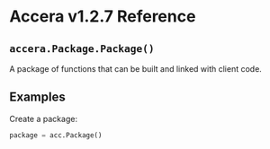 [//]: # (Project: Accera)
[//]: # (Version: v1.2.7)

# Accera v1.2.7 Reference

## `accera.Package.Package()`
A package of functions that can be built and linked with client code.

## Examples

Create a package:

```python
package = acc.Package()
```

<div style="page-break-after: always;"></div>
